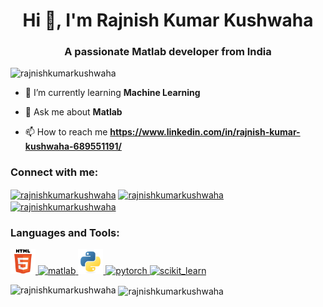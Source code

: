 <h1 align="center">Hi 👋, I'm Rajnish Kumar Kushwaha</h1>
<h3 align="center">A passionate Matlab developer from India</h3>

<p align="left"> <img src="https://komarev.com/ghpvc/?username=rajnishkumarkushwaha&label=Profile%20views&color=0e75b6&style=flat" alt="rajnishkumarkushwaha" /> </p>

- 🌱 I’m currently learning **Machine Learning**

- 💬 Ask me about **Matlab**

- 📫 How to reach me **https://www.linkedin.com/in/rajnish-kumar-kushwaha-689551191/**

<h3 align="left">Connect with me:</h3>
<p align="left">
<a href="https://linkedin.com/in/rajnishkumarkushwaha" target="blank"><img align="center" src="https://raw.githubusercontent.com/rahuldkjain/github-profile-readme-generator/master/src/images/icons/Social/linked-in-alt.svg" alt="rajnishkumarkushwaha" height="30" width="40" /></a>
<a href="https://stackoverflow.com/users/rajnishkumarkushwaha" target="blank"><img align="center" src="https://raw.githubusercontent.com/rahuldkjain/github-profile-readme-generator/master/src/images/icons/Social/stack-overflow.svg" alt="rajnishkumarkushwaha" height="30" width="40" /></a>
<a href="https://kaggle.com/rajnishkumarkushwaha" target="blank"><img align="center" src="https://raw.githubusercontent.com/rahuldkjain/github-profile-readme-generator/master/src/images/icons/Social/kaggle.svg" alt="rajnishkumarkushwaha" height="30" width="40" /></a>
</p>

<h3 align="left">Languages and Tools:</h3>
<p align="left"> <a href="https://www.w3.org/html/" target="_blank"> <img src="https://raw.githubusercontent.com/devicons/devicon/master/icons/html5/html5-original-wordmark.svg" alt="html5" width="40" height="40"/> </a> <a href="https://www.mathworks.com/" target="_blank"> <img src="https://upload.wikimedia.org/wikipedia/commons/2/21/Matlab_Logo.png" alt="matlab" width="40" height="40"/> </a> <a href="https://www.python.org" target="_blank"> <img src="https://raw.githubusercontent.com/devicons/devicon/master/icons/python/python-original.svg" alt="python" width="40" height="40"/> </a> <a href="https://pytorch.org/" target="_blank"> <img src="https://www.vectorlogo.zone/logos/pytorch/pytorch-icon.svg" alt="pytorch" width="40" height="40"/> </a> <a href="https://scikit-learn.org/" target="_blank"> <img src="https://upload.wikimedia.org/wikipedia/commons/0/05/Scikit_learn_logo_small.svg" alt="scikit_learn" width="40" height="40"/> </a> </p>

<p><img align="left" src="https://github-readme-stats.vercel.app/api/top-langs?username=rajnishkumarkushwaha&show_icons=true&locale=en&layout=compact" alt="rajnishkumarkushwaha" /></p>

<p>&nbsp;<img align="center" src="https://github-readme-stats.vercel.app/api?username=rajnishkumarkushwaha&show_icons=true&locale=en" alt="rajnishkumarkushwaha" /></p>




